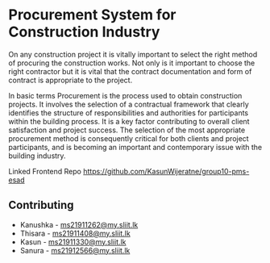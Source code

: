 # Procurement System for Construction Industry

On any construction project it is vitally important to select the right method of procuring the construction works. Not only is it important to choose the right contractor but it is vital that the contract documentation and form of contract is appropriate to the project.

In basic terms Procurement is the process used to obtain construction projects. It involves the selection of a contractual framework that clearly identifies the structure of responsibilities and authorities for participants within the building process.  It is a key factor contributing to overall client satisfaction and project success. The selection of the most appropriate procurement method is consequently critical for both clients and project participants, and is becoming an important and contemporary issue with the building industry.

Linked Frontend Repo https://github.com/KasunWijeratne/group10-pms-esad

## Contributing

- Kanushka - ms21911262@my.sliit.lk
- Thisara - ms21911408@my.sliit.lk
- Kasun - ms21911330@my.sliit.lk
- Sanura - ms21912566@my.sliit.lk
